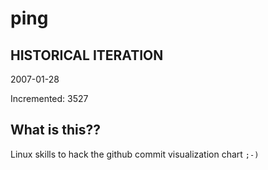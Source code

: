 # ping

## HISTORICAL ITERATION
2007-01-28

Incremented: 3527

## What is this?? 
Linux skills to hack the github commit visualization chart `;-)`

